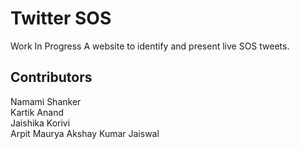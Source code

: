# Twitter SOS

Work In Progress
A website to identify and present live SOS tweets.

## Contributors

Namami Shanker  
Kartik Anand  
Jaishika Korivi  
Arpit Maurya
Akshay Kumar Jaiswal
